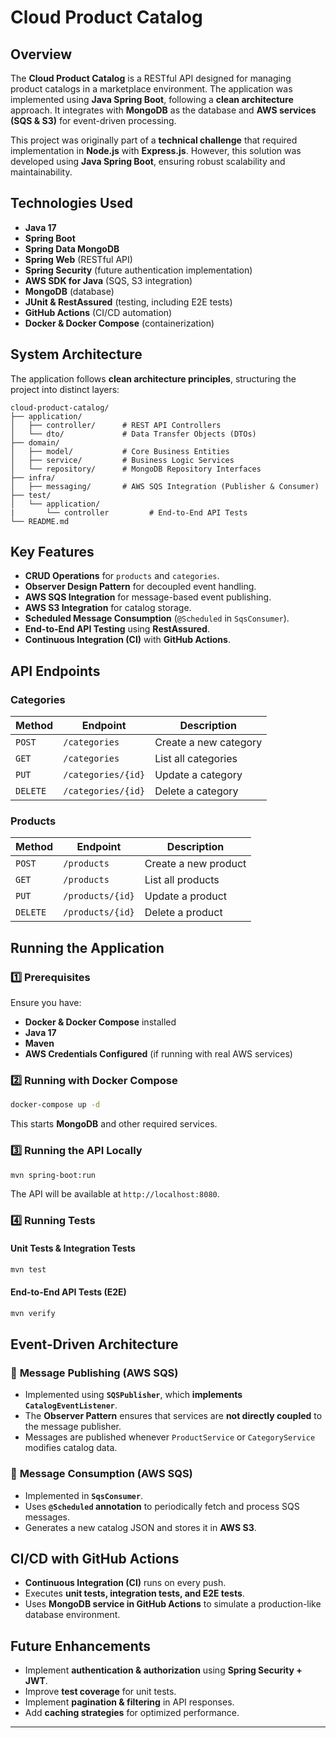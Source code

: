 # Cloud Product Catalog

## Overview
The **Cloud Product Catalog** is a RESTful API designed for managing product catalogs in a marketplace environment. The application was implemented using **Java Spring Boot**, following a **clean architecture** approach. It integrates with **MongoDB** as the database and **AWS services (SQS & S3)** for event-driven processing.

This project was originally part of a **technical challenge** that required implementation in **Node.js** with **Express.js**. However, this solution was developed using **Java Spring Boot**, ensuring robust scalability and maintainability.

## Technologies Used
- **Java 17**
- **Spring Boot**
- **Spring Data MongoDB**
- **Spring Web** (RESTful API)
- **Spring Security** (future authentication implementation)
- **AWS SDK for Java** (SQS, S3 integration)
- **MongoDB** (database)
- **JUnit & RestAssured** (testing, including E2E tests)
- **GitHub Actions** (CI/CD automation)
- **Docker & Docker Compose** (containerization)

## System Architecture
The application follows **clean architecture principles**, structuring the project into distinct layers:

```
cloud-product-catalog/
├── application/
│   ├── controller/      # REST API Controllers
│   └── dto/             # Data Transfer Objects (DTOs)
├── domain/
│   ├── model/           # Core Business Entities
│   ├── service/         # Business Logic Services
│   └── repository/      # MongoDB Repository Interfaces
├── infra/
│   ├── messaging/       # AWS SQS Integration (Publisher & Consumer)
├── test/
│   └── application/           
|       └── controller         # End-to-End API Tests
└── README.md
```

## Key Features
- **CRUD Operations** for `products` and `categories`.
- **Observer Design Pattern** for decoupled event handling.
- **AWS SQS Integration** for message-based event publishing.
- **AWS S3 Integration** for catalog storage.
- **Scheduled Message Consumption** (`@Scheduled` in `SqsConsumer`).
- **End-to-End API Testing** using **RestAssured**.
- **Continuous Integration (CI)** with **GitHub Actions**.

## API Endpoints

### Categories
| Method | Endpoint       | Description |
|--------|--------------|-------------|
| `POST` | `/categories` | Create a new category |
| `GET`  | `/categories` | List all categories |
| `PUT`  | `/categories/{id}` | Update a category |
| `DELETE` | `/categories/{id}` | Delete a category |

### Products
| Method | Endpoint       | Description |
|--------|--------------|-------------|
| `POST` | `/products` | Create a new product |
| `GET`  | `/products` | List all products |
| `PUT`  | `/products/{id}` | Update a product |
| `DELETE` | `/products/{id}` | Delete a product |

## Running the Application

### 1️⃣ Prerequisites
Ensure you have:
- **Docker & Docker Compose** installed
- **Java 17**
- **Maven**
- **AWS Credentials Configured** (if running with real AWS services)

### 2️⃣ Running with Docker Compose
```sh
docker-compose up -d
```
This starts **MongoDB** and other required services.

### 3️⃣ Running the API Locally
```sh
mvn spring-boot:run
```
The API will be available at `http://localhost:8080`.

### 4️⃣ Running Tests
#### **Unit Tests & Integration Tests**
```sh
mvn test
```
#### **End-to-End API Tests** (E2E)
```sh
mvn verify
```

## Event-Driven Architecture

### 🔹 **Message Publishing (AWS SQS)**
- Implemented using **`SQSPublisher`**, which **implements `CatalogEventListener`**.
- The **Observer Pattern** ensures that services are **not directly coupled** to the message publisher.
- Messages are published whenever `ProductService` or `CategoryService` modifies catalog data.

### 🔹 **Message Consumption (AWS SQS)**
- Implemented in **`SqsConsumer`**.
- Uses **`@Scheduled` annotation** to periodically fetch and process SQS messages.
- Generates a new catalog JSON and stores it in **AWS S3**.

## CI/CD with GitHub Actions
- **Continuous Integration (CI)** runs on every push.
- Executes **unit tests, integration tests, and E2E tests**.
- Uses **MongoDB service in GitHub Actions** to simulate a production-like database environment.

## Future Enhancements
- Implement **authentication & authorization** using **Spring Security + JWT**.
- Improve **test coverage** for unit tests.
- Implement **pagination & filtering** in API responses.
- Add **caching strategies** for optimized performance.

---


